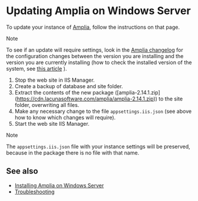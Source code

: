 ﻿# Updating Amplia on Windows Server

To update your instance of [Amplia](../../index.md), follow the instructions on that page.

> [!NOTE]
> To see if an update will require settings, look in the [Amplia changelog](../../changelog.md) for the configuration changes between the version you are installing and the version you are currently installing (how to check the installed version of the system, see [this article](../check-version.md) ).

1. Stop the web site in IIS Manager.
1. Create a backup of database and site folder.
1. Extract the contents of the new package ([amplia-2.14.1.zip] (https://cdn.lacunasoftware.com/amplia/amplia-2.14.1.zip)) to the site folder, overwriting all files.
1. Make any necessary change to the file `appsettings.iis.json` (see above how to know which changes will require).
1. Start the web site IIS Manager.

> [!NOTE]
> The `appsettings.iis.json` file with your instance settings will be preserved, because in the package there is no file with that name.

## See also

* [Installing Amplia on Windows Server](install.md)
* [Troubleshooting](troubleshoot/index.md)

